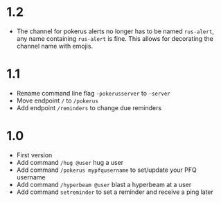 # 1.2
- The channel for pokerus alerts no longer has to be named `rus-alert`, any name containing `rus-alert` is fine. This allows for decorating the channel name with emojis.

# 1.1
- Rename command line flag `-pokerusserver` to `-server`
- Move endpoint `/` to `/pokerus`
- Add endpoint `/reminders` to change due reminders

# 1.0
- First version
- Add command `/hug @user` hug a user
- Add command `/pokerus mypfqusername` to set/update your PFQ username
- Add command `/hyperbeam @user` blast a hyperbeam at a user
- Add command `setreminder` to set a reminder and receive a ping later
